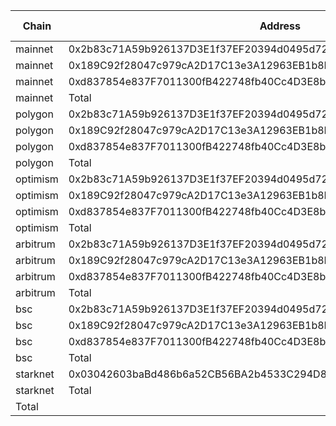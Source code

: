 | Chain | Address | ETH Balance | USDT Balance | USDC Balance | DAI Balance | MATIC Balance | BNB Balance | Value |
|-------|---------|-------------|--------------|--------------|-------------|---------------|-------------|---------------|
| mainnet | 0x2b83c71A59b926137D3E1f37EF20394d0495d72d | 0.804403 | 0.000000 | 0.000000 | 300.000000 | 0.000000 | 0.000000 | 2088.705946 |
| mainnet | 0x189C92f28047c979cA2D17C13e3A12963EB1b8B4 | 0.126907 | 0.000000 | 0.000000 | 0.000000 | 0.000000 | 0.000000 | 282.200079 |
| mainnet | 0xd837854e837F7011300fB422748fb40Cc4D3E8bc | 0.044797 | 0.000000 | 0.000000 | 0.000000 | 0.000000 | 0.000000 | 99.615018 |
| mainnet | Total |  |  |  | |  |  | 2470.521043 |
| polygon | 0x2b83c71A59b926137D3E1f37EF20394d0495d72d | 0.000000 | 0.000000 | 0.000000 | 0.000000 | 60.901313 | 0.000000 | 43.516884 |
| polygon | 0x189C92f28047c979cA2D17C13e3A12963EB1b8B4 | 0.000000 | 0.000000 | 0.000000 | 0.000000 | 19.382910 | 0.000000 | 13.850011 |
| polygon | 0xd837854e837F7011300fB422748fb40Cc4D3E8bc | 0.000000 | 0.000000 | 0.000000 | 0.000000 | 0.000000 | 0.000000 | 0.000000 |
| polygon | Total |  |  |  | |  |  | 57.366895 |
| optimism | 0x2b83c71A59b926137D3E1f37EF20394d0495d72d | 0.000000 | 0.000000 | 0.000000 | 0.000000 | 0.000000 | 0.000000 | 0.000000 |
| optimism | 0x189C92f28047c979cA2D17C13e3A12963EB1b8B4 | 0.000000 | 0.000000 | 0.000000 | 0.000000 | 0.000000 | 0.000000 | 0.000000 |
| optimism | 0xd837854e837F7011300fB422748fb40Cc4D3E8bc | 0.000000 | 0.000000 | 0.000000 | 0.000000 | 0.000000 | 0.000000 | 0.000000 |
| optimism | Total |  |  |  | |  |  | 0.000000 |
| arbitrum | 0x2b83c71A59b926137D3E1f37EF20394d0495d72d | 0.000000 | 0.000000 | 0.000000 | 0.000000 | 0.000000 | 0.000000 | 0.000000 |
| arbitrum | 0x189C92f28047c979cA2D17C13e3A12963EB1b8B4 | 0.017005 | 0.000000 | 0.000000 | 0.000000 | 0.000000 | 0.000000 | 37.813947 |
| arbitrum | 0xd837854e837F7011300fB422748fb40Cc4D3E8bc | 0.000000 | 0.000000 | 0.000000 | 0.000000 | 0.000000 | 0.000000 | 0.000000 |
| arbitrum | Total |  |  |  | |  |  | 37.813947 |
| bsc | 0x2b83c71A59b926137D3E1f37EF20394d0495d72d | 0.000000 | 0.000000 | 0.000000 | 0.000000 | 0.000000 | 0.477411 | 141.965079 |
| bsc | 0x189C92f28047c979cA2D17C13e3A12963EB1b8B4 | 0.000000 | 0.000000 | 0.000000 | 0.000000 | 0.000000 | 0.000000 | 0.000000 |
| bsc | 0xd837854e837F7011300fB422748fb40Cc4D3E8bc | 0.000000 | 0.000000 | 0.000000 | 0.000000 | 0.000000 | 0.000000 | 0.000000 |
| bsc | Total |  |  |  | |  |  | 141.965079 |
| starknet | 0x03042603baBd486b6a52CB56BA2b4533C294D84b14FF84879BBd4BdEda16B417 | 0.018541 | 0.000000 | 22.000648 | 0.000000 | 0.000000 | 0.000000 | 63.230428 |
| starknet | Total |  |  |  | |  |  | 63.230428 |
| Total | |  |  |  | |  |  | 2770.897392 |
